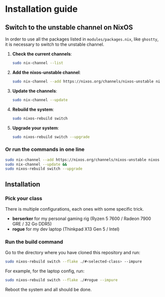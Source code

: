 # Installation guide

## Switch to the unstable channel on NixOS

In order to use all the packages listed in `modules/packages.nix`, like `ghostty`, 
it is necessary to switch to the unstable channel.

1. **Check the current channels**:

    ```bash
    sudo nix-channel --list
    ```

2. **Add the nixos-unstable channel**:

    ```bash
    sudo nix-channel --add https://nixos.org/channels/nixos-unstable nixos
    ```

3. **Update the channels**:

    ```bash
    sudo nix-channel --update
    ```

4. **Rebuild the system**:

    ```bash
    sudo nixos-rebuild switch
    ```

5. **Upgrade your system**:

    ```bash
    sudo nixos-rebuild switch --upgrade
    ```

### Or run the commands in one line

```bash
sudo nix-channel --add https://nixos.org/channels/nixos-unstable nixos && 
sudo nix-channel --update && 
sudo nixos-rebuild switch --upgrade
```

## Installation

### Pick your class

There is multiple configurations, each ones with some specific trick.

- **berserker** for my personal gaming rig (Ryzen 5 7600 / Radeon 7900 GRE / 32 Go DDR5)
- **rogue** for my dev laptop (Thinkpad X13 Gen 5 / Intel)
<!--- **wizard** for my personal server.-->

### Run the build command

Go to the directory where you have cloned this repository and run:

```bash
sudo nixos-rebuild switch --flake ./#<selected-class> --impure
```

For example, for the laptop config, run:

```bash
sudo nixos-rebuild switch --flake ./#rogue --impure
```

Reboot the system and all should be done.

